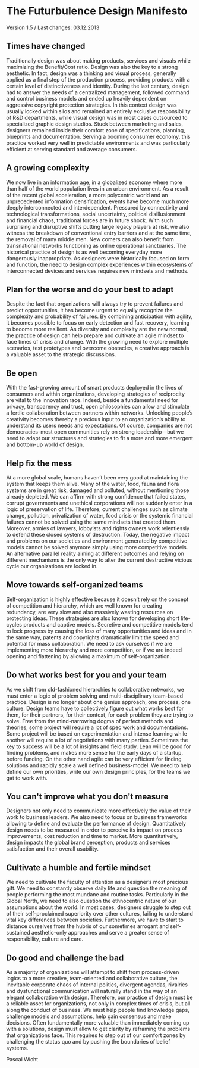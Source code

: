 # The Futurbulence Design Manifesto
Version 1.5 / Last changes: 03.12.2013

## Times have changed
Traditionally design was about making products, services and visuals while maximizing the Benefit/Cost ratio. Design was also the key to a strong aesthetic. In fact, design was a thinking and visual process, generally applied as a final step of the production process, providing products with a certain level of distinctiveness and identity. During the last century, design had to answer the needs of a centralized management, followed command and control business models and ended up heavily dependent on aggressive copyright protection strategies. In this context design was usually locked within silos and remained an entirely exclusive responsibility of R&D departments, while visual design was in most cases outsourced to specialized graphic design studios. Stuck between marketing and sales, designers remained inside their comfort zone of specifications, planning, blueprints and documentation. Serving a booming consumer economy, this practice worked very well in predictable environments and was particularly efficient at serving standard and average consumers.

## A growing complexity
We now live in an information age, in a globalized economy where more than half of the world population lives in an urban environment. As a result of the recent global acceleration, a more polycentric world and an unprecedented information densification, events have become much more deeply interconnected and interdependent. Pressured by connectivity and technological transformations, social uncertainty, political disillusionment and financial chaos, traditional forces are in future shock. With such surprising and disruptive shifts putting large legacy players at risk, we also witness the breakdown of conventional entry barriers and at the same time, the removal of many middle men. New comers can also benefit from transnational networks functioning as online operational sanctuaries. The historical practice of design is as well becoming everyday more dangerously inappropriate. As designers were historically focused on form and function, the need to design complex experiences within ecosystems of interconnected devices and services requires new mindsets and methods.

## Plan for the worse and do your best to adapt
Despite the fact that organizations will always try to prevent failures and predict opportunities, it has become urgent to equally recognize the complexity and probability of failures. By combining anticipation with agility, it becomes possible to focus on early detection and fast recovery, learning to become more resilient. As diversity and complexity are the new normal, the practice of design can help prepare and cultivate an agile mindset to face times of crisis and change. With the growing need to explore multiple scenarios, test prototypes and overcome obstacles, a creative approach is a valuable asset to the strategic discussions.

## Be open
With the fast-growing amount of smart products deployed in the lives of consumers and within organizations, developing strategies of reciprocity are vital to the innovation race. Indeed, beside a fundamental need for privacy, transparency and trust, open philosophies can allow and stimulate a fertile collaboration between partners within networks. Unlocking people’s creativity becomes thereby a precious input to an organization’s ability to understand its users needs and expectations. Of course, companies are not democracies–most open communities rely on strong leadership—but we need to adapt our structures and strategies to fit a more and more emergent and bottom-up world of design.

## Help fix the mess
At a more global scale, humans haven’t been very good at maintaining the system that keeps them alive. Many of the water, food, fauna and flora systems are in great risk, damaged and polluted, without mentioning those already depleted. We can affirm with strong confidence that failed states, corrupt governments and unethical corporations will not suddenly enter in a logic of preservation of life. Therefore, current challenges such as climate change, pollution, privatization of water, food crisis or the systemic financial failures cannot be solved using the same mindsets that created them. Moreover, armies of lawyers, lobbyists and rights owners work relentlessly to defend these closed systems of destruction. Today, the negative impact and problems on our societies and environment generated by competitive models cannot be solved anymore simply using more competitive models. An alternative parallel reality aiming at different outcomes and relying on different mechanisms is the only way to alter the current destructive vicious cycle our organizations are locked in.

## Move towards self-organized teams
Self-organization is highly effective because it doesn’t rely on the concept of competition and hierarchy, which are well known for creating redundancy, are very slow and also massively wasting resources on protecting ideas. These strategies are also known for developing short life-cycles products and captive models. Secretive and competitive models tend to lock progress by causing the loss of many opportunities and ideas and in the same way, patents and copyrights dramatically limit the speed and potential for mass collaboration. We need to ask ourselves if we are implementing more hierarchy and more competition, or if we are indeed opening and flattening by allowing a maximum of self-organization.

## Do what works best for you and your team
As we shift from old-fashioned hierarchies to collaborative networks, we must enter a logic of problem solving and multi-disciplinary team-based practice. Design is no longer about one genius approach, one process, one culture. Design teams have to collectively figure out what works best for them, for their partners, for their context, for each problem they are trying to solve. Free from the mind-narrowing dogma of perfect methods and theories, some project will require a lot of spec work and documentations. Some project will be based on experimentation and intense learning while another will require a lot of negotiations with many parties. Sometimes the key to success will be a lot of insights and field study. Lean will be good for finding problems, and makes more sense for the early days of a startup, before funding. On the other hand agile can be very efficient for finding solutions and rapidly scale a well defined business-model. We need to help define our own priorities, write our own design principles, for the teams we get to work with.

## You can't improve what you don't measure
Designers  not only need to communicate more effectively the value of their work to business leaders. We also need to focus on business frameworks allowing to define and evaluate the performance of design. Quantitatively design needs to be measured in order to perceive its impact on process improvements, cost reduction and time to market. More quantitatively, design impacts the global brand perception, products and services satisfaction and their overall usability.

## Cultivate a humble and fertile mindset
We need to cultivate the faculty of attention as a designer’s most precious gift. We need to constantly observe daily life and question the meaning of people performing the most mundane and routine tasks.  Particularly in the Global North, we need to also question the ethnocentric nature of our assumptions about the world. In most cases, designers struggle to step out of their self-proclaimed superiority over other cultures, failing to understand vital key differences between societies. Furthermore, we have to start to distance ourselves from the hubris of our sometimes arrogant and self-sustained aesthetic-only approaches and serve a greater sense of responsibility, culture and care.

## Do good and challenge the bad
As a majority of organizations will attempt to shift from process-driven logics to a more creative, team-oriented and collaborative culture, the inevitable corporate chaos of internal politics, divergent agendas, rivalries and dysfunctional communication will naturally stand in the way of an elegant collaboration with design. Therefore, our practice of design must be a reliable asset for organizations, not only in complex times of crisis, but all along the conduct of business. We must help people find knowledge gaps, challenge models and assumptions, help gain consensus and make decisions. Often fundamentally more valuable than immediately coming up with a solutions, design must allow to get clarity by reframing the problems that organizations face. This requires to step out of our comfort zones by challenging the status quo and by pushing the boundaries of belief systems.

Pascal Wicht
